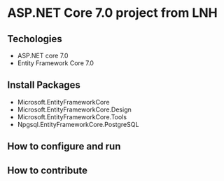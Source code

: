 # ASP.NET Core 7.0 project from LNH
## Techologies
- ASP.NET core 7.0
- Entity Framework Core 7.0
## Install Packages
- Microsoft.EntityFrameworkCore
- Microsoft.EntityFrameworkCore.Design
- Microsoft.EntityFrameworkCore.Tools
- Npgsql.EntityFrameworkCore.PostgreSQL
## How to configure and run
## How to contribute
